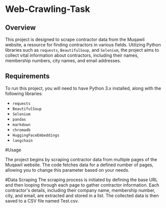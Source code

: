 # Web-Crawling-Task


## Overview

This project is designed to scrape contractor data from the Muqawil website, a resource for finding contractors in various fields. Utilizing Python libraries such as `requests`, `BeautifulSoup`, and `Selenium`, the project aims to collect vital information about contractors, including their names, membership numbers, city names, and email addresses. 

## Requirements

To run this project, you will need to have Python 3.x installed, along with the following libraries:

- `requests`
- `BeautifulSoup`
- `Selenium`
- `pandas`
- `markdown`
- `chromadb`
- `HuggingFaceEmbeddings`
- `langchain`



#Usage

The project begins by scraping contractor data from multiple pages of the Muqawil website. The code fetches data for a defined number of pages, allowing you to change this parameter based on your needs.


#Data Scraping
The scraping process is initiated by defining the base URL and then looping through each page to gather contractor information. Each contractor's details, including their company name, membership number, city, and email, are extracted and stored in a list. The collected data is then saved to a CSV file named Test.csv.
